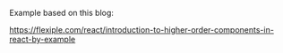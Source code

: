 Example based on this blog:

https://flexiple.com/react/introduction-to-higher-order-components-in-react-by-example
